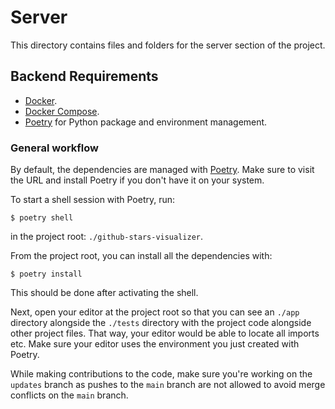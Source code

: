 # Server

This directory contains files and folders for the server section of the project.

## Backend Requirements

* [Docker](https://www.docker.com/).
* [Docker Compose](https://docs.docker.com/compose/install/).
* [Poetry](https://python-poetry.org/) for Python package and environment management.

### General workflow

By default, the dependencies are managed with [Poetry](https://python-poetry.org/). Make sure to visit the URL and install Poetry if you don't have it on your system.

To start a shell session with Poetry, run:

```console
$ poetry shell
```

in the project root: `./github-stars-visualizer`.

From the project root, you can install all the dependencies with:

```console
$ poetry install
```

This should be done after activating the shell.

Next, open your editor at the project root so that you can see an `./app` directory alongside the `./tests` directory with the project code alongside other project files. That way, your editor would be able to locate all imports etc. Make sure your editor uses the environment you just created with Poetry.

While making contributions to the code, make sure you're working on the `updates` branch as pushes to the `main` branch are not allowed to avoid merge conflicts on the `main` branch.